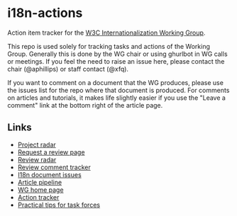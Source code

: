 # i18n-actions

Action item tracker for the [W3C Internationalization Working Group](https://www.w3.org/International/).

This repo is used solely for tracking tasks and actions of the Working Group. Generally this is done by the WG chair or using ghurlbot in WG calls or meetings. If you feel the need to raise an issue here, please contact the chair (@aphillips) or staff contact (@xfq).

If you want to comment on a document that the WG produces, please use the issues list for the repo where that document is produced. For comments on articles and tutorials, it makes life slightly easier if you use the "Leave a comment" link at the bottom right of the article page.

## Links
- [Project radar](https://w3c.github.io/i18n-activity/projects/)
- [Request a review page](https://www.w3.org/International/review-request)
- [Review radar](https://github.com/orgs/w3c/projects/91/views/1)
- [Review comment tracker](https://w3c.github.io/i18n-activity/reviews/)
- [I18n document issues](https://w3c.github.io/i18n-activity/repostatus/)
- [Article pipeline](https://github.com/w3c/i18n-drafts/projects/1)
- [WG home page](https://w3c.github.io/i18n-activity/i18n-wg/)
- [Action tracker](https://www.w3.org/International/track/actions/open)
- [Practical tips for task forces](https://w3c.github.io/i18n-activity/guidelines/process.html)
